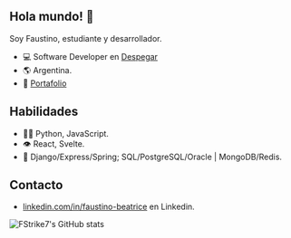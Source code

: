 ## Hola mundo! 👋
Soy Faustino, estudiante y desarrollador.
- 💻 Software Developer en [Despegar](https://www.despegar.com/sumate/#!/)
- 🌎 Argentina.
- 💼 [Portafolio](https://portfolio-nu-three-52.vercel.app/)

## Habilidades
- 👨‍💻 Python, JavaScript.
- 👁️ React, Svelte.
- 💽 Django/Express/Spring; SQL/PostgreSQL/Oracle | MongoDB/Redis.

## Contacto
- [linkedin.com/in/faustino-beatrice](https://www.linkedin.com/in/faustino-beatrice/) en Linkedin.

![FStrike7's GitHub stats](https://github-readme-stats.vercel.app/api?username=fstrike7&show_icons=true&theme=nightowl)
